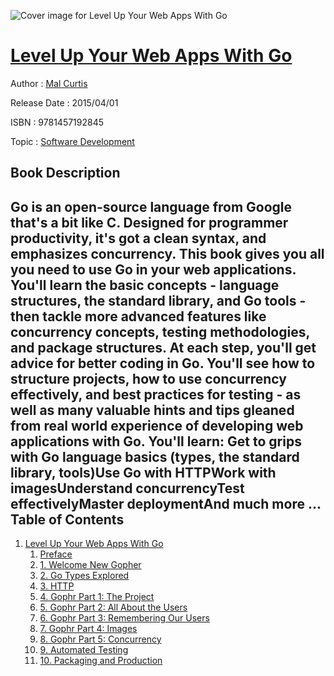 ![Cover image for Level Up Your Web Apps With Go](https://imgdetail.ebookreading.net/cover/cover/software_development/EB9781457192845.jpg)

[Level Up Your Web Apps With Go](https://ebookreading.net/view/book/Level+Up+Your+Web+Apps+With+Go-EB9781457192845_1.html "Level Up Your Web Apps With Go")
====================================================================================================================

Author : [Mal Curtis](https://ebookreading.net/search/author/Mal+Curtis)

Release Date : 2015/04/01

ISBN : 9781457192845

Topic : [Software Development](https://ebookreading.net/search/category/software-development)

Book Description
-----------------

Go is an open-source language from Google that's a bit like C. Designed for programmer productivity, it's got a clean syntax, and emphasizes concurrency.
This book gives you all you need to use Go in your web applications. You'll learn the basic concepts - language structures, the standard library, and Go tools - then tackle more advanced features like concurrency concepts, testing methodologies, and package structures.
At each step, you'll get advice for better coding in Go. You'll see how to structure projects, how to use concurrency effectively, and best practices for testing - as well as many valuable hints and tips gleaned from real world experience of developing web applications with Go.
You'll learn:
Get to grips with Go language basics (types, the standard library, tools)Use Go with HTTPWork with imagesUnderstand concurrencyTest effectivelyMaster deploymentAnd much more ...              
Table of Contents
-----------------

1. [Level Up Your Web Apps With Go](https://ebookreading.net/view/book/Level+Up+Your+Web+Apps+With+Go-EB9781457192845_4.html)
    1. [Preface](https://ebookreading.net/view/book/Level+Up+Your+Web+Apps+With+Go-EB9781457192845_5.html)
    1. [1. Welcome New Gopher](https://ebookreading.net/view/book/Level+Up+Your+Web+Apps+With+Go-EB9781457192845_6.html)
    1. [2. Go Types Explored](https://ebookreading.net/view/book/Level+Up+Your+Web+Apps+With+Go-EB9781457192845_7.html)
    1. [3. HTTP](https://ebookreading.net/view/book/Level+Up+Your+Web+Apps+With+Go-EB9781457192845_8.html)
    1. [4. Gophr Part 1: The Project](https://ebookreading.net/view/book/Level+Up+Your+Web+Apps+With+Go-EB9781457192845_9.html)
    1. [5. Gophr Part 2: All About the Users](https://ebookreading.net/view/book/Level+Up+Your+Web+Apps+With+Go-EB9781457192845_10.html)
    1. [6. Gophr Part 3: Remembering Our Users](https://ebookreading.net/view/book/Level+Up+Your+Web+Apps+With+Go-EB9781457192845_11.html)
    1. [7. Gophr Part 4: Images](https://ebookreading.net/view/book/Level+Up+Your+Web+Apps+With+Go-EB9781457192845_12.html)
    1. [8. Gophr Part 5: Concurrency](https://ebookreading.net/view/book/Level+Up+Your+Web+Apps+With+Go-EB9781457192845_13.html)
    1. [9. Automated Testing](https://ebookreading.net/view/book/Level+Up+Your+Web+Apps+With+Go-EB9781457192845_14.html)
    1. [10. Packaging and Production](https://ebookreading.net/view/book/Level+Up+Your+Web+Apps+With+Go-EB9781457192845_15.html)
